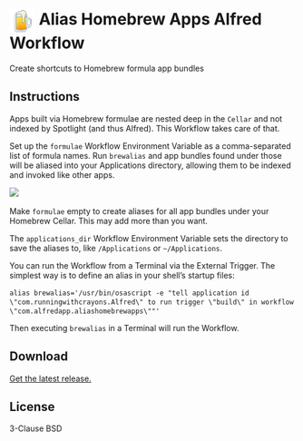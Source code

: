 # <img src='Workflow/icon.png' width='45' align='center' alt='icon'> Alias Homebrew Apps Alfred Workflow

Create shortcuts to Homebrew formula app bundles

## Instructions

Apps built via Homebrew formulae are nested deep in the `Cellar` and not indexed by Spotlight (and thus Alfred). This Workflow takes care of that.

Set up the `formulae` Workflow Environment Variable as a comma-separated list of formula names. Run `brewalias` and app bundles found under those will be aliased into your Applications directory, allowing them to be indexed and invoked like other apps.

![](https://user-images.githubusercontent.com/1699443/161145792-978069f8-d160-4a1e-9c85-29d09973a964.png)

Make `formulae` empty to create aliases for all app bundles under your Homebrew Cellar. This may add more than you want.

The `applications_dir` Workflow Environment Variable sets the directory to save the aliases to, like `/Applications` or `~/Applications`.

You can run the Workflow from a Terminal via the External Trigger. The simplest way is to define an alias in your shell’s startup files:

```
alias brewalias='/usr/bin/osascript -e "tell application id \"com.runningwithcrayons.Alfred\" to run trigger \"build\" in workflow \"com.alfredapp.aliashomebrewapps\""'
```

Then executing `brewalias` in a Terminal will run the Workflow.

## Download

[Get the latest release.](https://github.com/alfredapp/alias-homebrew-apps-workflow/releases/latest/download/Alias.Homebrew.Apps.alfredworkflow)

## License

3-Clause BSD

